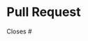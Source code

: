# Pull Request

Closes #

<!--
Use closes #X or fixes #X if this pull request closes or fixes issue number X. 
For more details, see 
https://docs.github.com/en/issues/tracking-your-work-with-issues/linking-a-pull-request-to-an-issue.

Provide a brief description for this PR.

Provide more details, if the linked issue does not provide them or there is no linked issue.
-->
